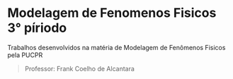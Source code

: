 # Modelagem de Fenomenos Fisicos 3° píriodo
Trabalhos desenvolvidos na matéria de Modelagem de Fenômenos Fisicos pela PUCPR
>Professor: Frank Coelho de Alcantara
